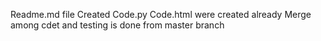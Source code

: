 Readme.md file Created
Code.py
Code.html were created already
Merge among cdet and testing is done from master branch
